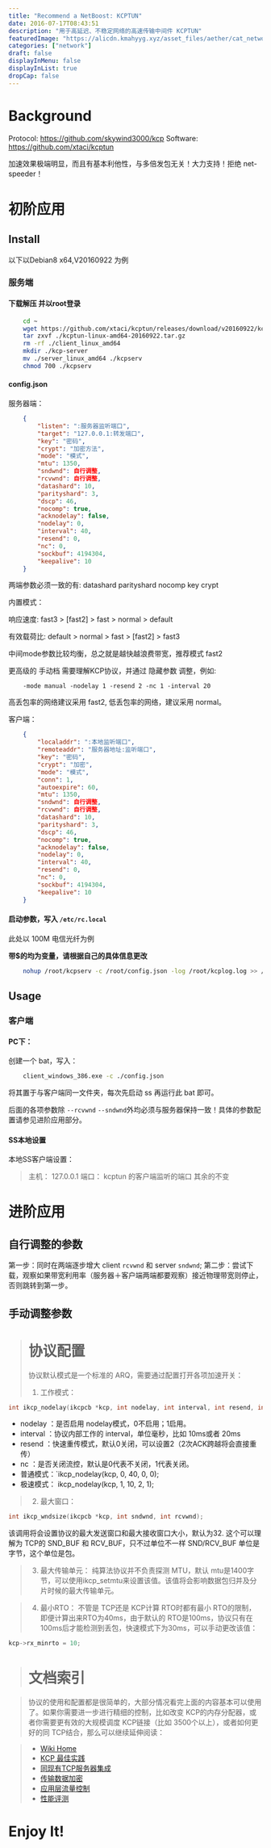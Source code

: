 ```yaml
---
title: "Recommend a NetBoost: KCPTUN"
date: 2016-07-17T08:43:51
description: "用于高延迟、不稳定网络的高速传输中间件 KCPTUN"
featuredImage: "https://alicdn.kmahyyg.xyz/asset_files/aether/cat_network.webp"
categories: ["network"]
draft: false
displayInMenu: false
displayInList: true
dropCap: false
---
```


# Background

Protocol: https://github.com/skywind3000/kcp
Software: https://github.com/xtaci/kcptun

加速效果极端明显，而且有基本利他性，与多倍发包无关！大力支持！拒绝 net-speeder！

# 初阶应用

## Install

以下以Debian8 x64,V20160922 为例

### 服务端

#### 下载解压 并以root登录

```bash
    cd ~
    wget https://github.com/xtaci/kcptun/releases/download/v20160922/kcptun-linux-amd64-20160922.tar.gz
    tar zxvf ./kcptun-linux-amd64-20160922.tar.gz
    rm -rf ./client_linux_amd64
    mkdir ./kcp-server
    mv ./server_linux_amd64 ./kcpserv
    chmod 700 ./kcpserv
```

#### config.json

服务器端： 

```json
    {
        "listen": ":服务器监听端口",
        "target": "127.0.0.1:转发端口",
        "key": "密码",
        "crypt": "加密方法",
        "mode": "模式",
        "mtu": 1350,
        "sndwnd": 自行调整,
        "rcvwnd": 自行调整,
        "datashard": 10,
        "parityshard": 3,
        "dscp": 46,
        "nocomp": true,
        "acknodelay": false,
        "nodelay": 0,
        "interval": 40,
        "resend": 0,
        "nc": 0,
        "sockbuf": 4194304,
        "keepalive": 10
    }
```

两端参数必须一致的有: datashard parityshard nocomp key crypt

内置模式：

响应速度: fast3 > [fast2] > fast > normal > default

有效载荷比: default > normal > fast > [fast2] > fast3

中间mode参数比较均衡，总之就是越快越浪费带宽，推荐模式 fast2

更高级的 手动档 需要理解KCP协议，并通过 隐藏参数 调整，例如:

```
    -mode manual -nodelay 1 -resend 2 -nc 1 -interval 20
```

高丢包率的网络建议采用 fast2, 低丢包率的网络，建议采用 normal。

客户端：

```json
    {
        "localaddr": ":本地监听端口",
        "remoteaddr": "服务器地址:监听端口",
        "key": "密码",
        "crypt": "加密",
        "mode": "模式",
        "conn": 1,
        "autoexpire": 60,
        "mtu": 1350,
        "sndwnd": 自行调整,
        "rcvwnd": 自行调整,
        "datashard": 10,
        "parityshard": 3,
        "dscp": 46,
        "nocomp": true,
        "acknodelay": false,
        "nodelay": 0,
        "interval": 40,
        "resend": 0,
        "nc": 0,
        "sockbuf": 4194304,
        "keepalive": 10
    }
```

#### 启动参数，写入 `/etc/rc.local`

此处以 100M 电信光纤为例 

**带$的均为变量，请根据自己的具体信息更改**

```bash
    nohup /root/kcpserv -c /root/config.json -log /root/kcplog.log >> /dev/null
```

## Usage

### 客户端

#### PC下：

创建一个 bat，写入：

```bash
    client_windows_386.exe -c ./config.json
``` 

将其置于与客户端同一文件夹，每次先启动 ss 再运行此 bat 即可。

后面的各项参数除 `--rcvwnd` `--sndwnd`外均必须与服务器保持一致！具体的参数配置请参见进阶应用部分。
    
#### SS本地设置

本地SS客户端设置：

> 主机： 127.0.0.1
> 端口： kcptun 的客户端监听的端口
> 其余的不变

# 进阶应用

## 自行调整的参数

第一步：同时在两端逐步增大 client `rcvwnd` 和 server `sndwnd`;
第二步：尝试下载，观察如果带宽利用率（服务器＋客户端两端都要观察）接近物理带宽则停止，否则跳转到第一步。

## 手动调整参数

> # 协议配置
>
>协议默认模式是一个标准的 ARQ，需要通过配置打开各项加速开关：
>1. 工作模式：
   ```cpp
   int ikcp_nodelay(ikcpcb *kcp, int nodelay, int interval, int resend, int nc)
   ```
>
   - nodelay ：是否启用 nodelay模式，0不启用；1启用。
   - interval ：协议内部工作的 interval，单位毫秒，比如 10ms或者 20ms
   - resend ：快速重传模式，默认0关闭，可以设置2（2次ACK跨越将会直接重传）
   - nc ：是否关闭流控，默认是0代表不关闭，1代表关闭。
   - 普通模式：`ikcp_nodelay(kcp, 0, 40, 0, 0);
   - 极速模式： ikcp_nodelay(kcp, 1, 10, 2, 1);

>2. 最大窗口：
   ```cpp
   int ikcp_wndsize(ikcpcb *kcp, int sndwnd, int rcvwnd);
   ```
   该调用将会设置协议的最大发送窗口和最大接收窗口大小，默认为32. 这个可以理解为 TCP的 SND_BUF 和 RCV_BUF，只不过单位不一样 SND/RCV_BUF 单位是字节，这个单位是包。

>3. 最大传输单元：
   纯算法协议并不负责探测 MTU，默认 mtu是1400字节，可以使用ikcp_setmtu来设置该值。该值将会影响数据包归并及分片时候的最大传输单元。

>4. 最小RTO：
   不管是 TCP还是 KCP计算 RTO时都有最小 RTO的限制，即便计算出来RTO为40ms，由于默认的 RTO是100ms，协议只有在100ms后才能检测到丢包，快速模式下为30ms，可以手动更改该值：
   ```cpp
   kcp->rx_minrto = 10;
   ```


> # 文档索引

> 协议的使用和配置都是很简单的，大部分情况看完上面的内容基本可以使用了。如果你需要进一步进行精细的控制，比如改变 KCP的内存分配器，或者你需要更有效的大规模调度 KCP链接（比如 3500个以上），或者如何更好的同 TCP结合，那么可以继续延伸阅读：

> - [Wiki Home](https://github.com/skywind3000/kcp/wiki)
> - [KCP 最佳实践](https://github.com/skywind3000/kcp/wiki/KCP-Best-Practice)
> - [同现有TCP服务器集成](https://github.com/skywind3000/kcp/wiki/Cooperate-With-Tcp-Server)
> - [传输数据加密](https://github.com/skywind3000/kcp/wiki/Network-Encryption)
> - [应用层流量控制](https://github.com/skywind3000/kcp/wiki/Flow-Control-for-Users)
> - [性能评测](https://github.com/skywind3000/kcp/wiki/KCP-Benchmark)

# Enjoy It!
